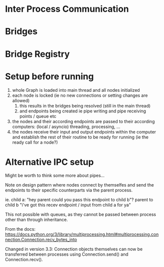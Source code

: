 # Inter Process Communication


# Bridges

# Bridge Registry


# Setup before running

1. whole Graph is loaded into main thread and all nodes initialized
2. each node is locked (ie no new connections or setting changes are allowed)
    1. this results in the bridges being resolved (still in the main thread) 
    2. and endpoints being created ie pipe writing and pipe receiving points / queue etc
    <!-- 3. the endpoints are passed back to  -->
3. the nodes and their according endpoints are passed to their according computers: (local / asyncio) threading, processing, ...
4. the nodes receive their input and output endpoints within the computer and establish the rest of their routine to be ready for running (ie the ready call for a node?)



# Alternative IPC setup

Might be worth to think some more about pipes...

Note on design pattern where nodes connect by themselfes and send the endpoints to their specific counterparts via the parent process. 

ie. 
child a: "hey parent could you pass this endpoint to child b"?
parent to child b "i've got this recev endpoint / input from child a for ya"

This not possible with queues, as they cannot be passed between process other than through inheritance.

From the docs: https://docs.python.org/3/library/multiprocessing.html#multiprocessing.connection.Connection.recv_bytes_into

Changed in version 3.3: Connection objects themselves can now be transferred between processes using Connection.send() and Connection.recv().